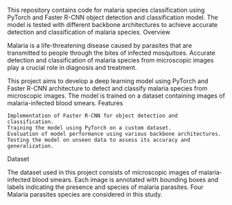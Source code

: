 This repository contains code for malaria species classification using PyTorch and Faster R-CNN object detection and classification model. The model is tested with different backbone architectures to achieve accurate detection and classification of malaria species.
Overview

Malaria is a life-threatening disease caused by parasites that are transmitted to people through the bites of infected mosquitoes. Accurate detection and classification of malaria species from microscopic images play a crucial role in diagnosis and treatment.

This project aims to develop a deep learning model using PyTorch and Faster R-CNN architecture to detect and classify malaria species from microscopic images. The model is trained on a dataset containing images of malaria-infected blood smears.
Features

    Implementation of Faster R-CNN for object detection and classification.
    Training the model using PyTorch on a custom dataset.
    Evaluation of model performance using various backbone architectures.
    Testing the model on unseen data to assess its accuracy and generalization.

Dataset

The dataset used in this project consists of microscopic images of malaria-infected blood smears. Each image is annotated with bounding boxes and labels indicating the presence and species of malaria parasites. Four Malaria parasites species are considered in this study.
